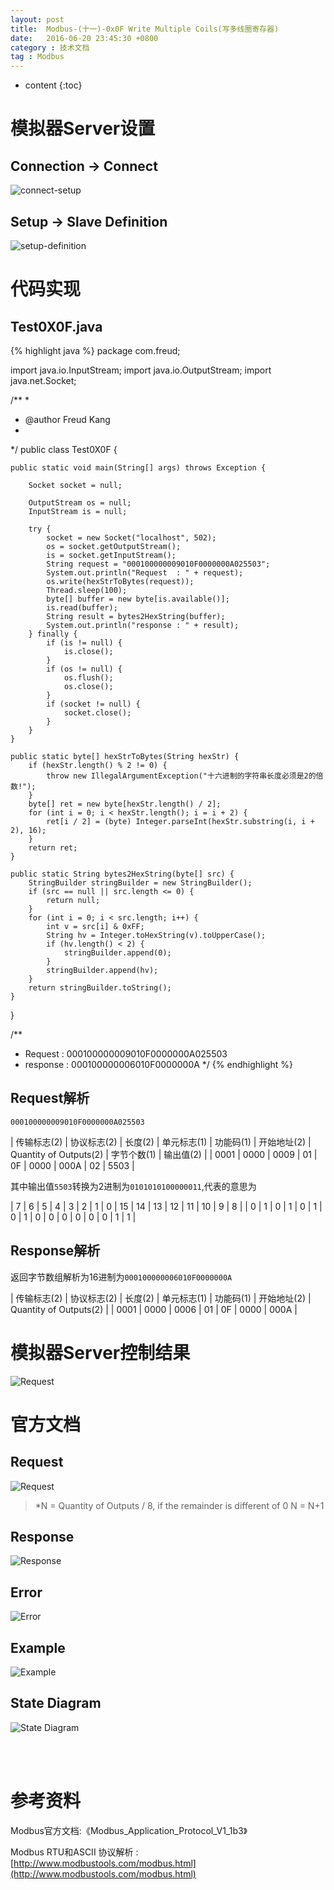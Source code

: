 ```yaml
---
layout: post
title:  Modbus-(十一)-0x0F Write Multiple Coils(写多线圈寄存器)
date:   2016-06-20 23:45:30 +0800
category : 技术文档
tag : Modbus
---
```


* content
{:toc}


模拟器Server设置
=============================

Connection -> Connect
-----------------------------

![connect-setup](/images/blog/modbus/modbus-05-15-Write-Multiple-Coils/06-modbus-slave-connect-setup.png)

Setup -> Slave Definition
-----------------------------

![setup-definition](/images/blog/modbus/modbus-05-15-Write-Multiple-Coils/07-modbus-slave-setup-definition.png)


代码实现
=============================

Test0X0F.java
-----------------------------

{% highlight java %}
package com.freud;

import java.io.InputStream;
import java.io.OutputStream;
import java.net.Socket;

/**
 * 
 * @author Freud Kang
 *
 */
public class Test0X0F {

	public static void main(String[] args) throws Exception {

		Socket socket = null;

		OutputStream os = null;
		InputStream is = null;

		try {
			socket = new Socket("localhost", 502);
			os = socket.getOutputStream();
			is = socket.getInputStream();
			String request = "000100000009010F0000000A025503";
			System.out.println("Request  : " + request);
			os.write(hexStrToBytes(request));
			Thread.sleep(100);
			byte[] buffer = new byte[is.available()];
			is.read(buffer);
			String result = bytes2HexString(buffer);
			System.out.println("response : " + result);
		} finally {
			if (is != null) {
				is.close();
			}
			if (os != null) {
				os.flush();
				os.close();
			}
			if (socket != null) {
				socket.close();
			}
		}
	}

	public static byte[] hexStrToBytes(String hexStr) {
		if (hexStr.length() % 2 != 0) {
			throw new IllegalArgumentException("十六进制的字符串长度必须是2的倍数!");
		}
		byte[] ret = new byte[hexStr.length() / 2];
		for (int i = 0; i < hexStr.length(); i = i + 2) {
			ret[i / 2] = (byte) Integer.parseInt(hexStr.substring(i, i + 2), 16);
		}
		return ret;
	}

	public static String bytes2HexString(byte[] src) {
		StringBuilder stringBuilder = new StringBuilder();
		if (src == null || src.length <= 0) {
			return null;
		}
		for (int i = 0; i < src.length; i++) {
			int v = src[i] & 0xFF;
			String hv = Integer.toHexString(v).toUpperCase();
			if (hv.length() < 2) {
				stringBuilder.append(0);
			}
			stringBuilder.append(hv);
		}
		return stringBuilder.toString();
	}
}

/**
 * Request  : 000100000009010F0000000A025503
 * response : 000100000006010F0000000A
 */
{% endhighlight %}

Request解析
-----------------------------

`000100000009010F0000000A025503`

| 传输标志(2) | 协议标志(2) | 长度(2) | 单元标志(1) | 功能码(1) | 开始地址(2) | Quantity of Outputs(2) | 字节个数(1) | 输出值(2) |
| 0001        | 0000        | 0009    | 01          | 0F        | 0000        | 000A                   | 02          | 5503      |


其中输出值`5503`转换为2进制为`0101010100000011`,代表的意思为

| 7 | 6 | 5 | 4 | 3 | 2 | 1 | 0 | 15 | 14 | 13 | 12 | 11 | 10 | 9 | 8 |
| 0 | 1 | 0 | 1 | 0 | 1 | 0 | 1 | 0  | 0  | 0  | 0  | 0  | 0  | 1 | 1 |

Response解析
-----------------------------

返回字节数组解析为16进制为`000100000006010F0000000A`

| 传输标志(2) | 协议标志(2) | 长度(2) | 单元标志(1) | 功能码(1) | 开始地址(2) | Quantity of Outputs(2) |
| 0001        | 0000        | 0006    | 01          | 0F        | 0000        | 000A                   |


模拟器Server控制结果
=============================

![Request](/images/blog/modbus/modbus-05-15-Write-Multiple-Coils/08-modbus-slave-control-result.png)


官方文档
=============================

Request
-----------------------------

![Request](/images/blog/modbus/modbus-05-15-Write-Multiple-Coils/01_Request.png)

> *N = Quantity of Outputs / 8, if the remainder is different of 0  N = N+1

Response
-----------------------------

![Response](/images/blog/modbus/modbus-05-15-Write-Multiple-Coils/02_Response.png)

Error
-----------------------------

![Error](/images/blog/modbus/modbus-05-15-Write-Multiple-Coils/03_Error.png)

Example
-----------------------------

![Example](/images/blog/modbus/modbus-05-15-Write-Multiple-Coils/04_Example.png)

State Diagram
-----------------------------

![State Diagram](/images/blog/modbus/modbus-05-15-Write-Multiple-Coils/05_State_Diagram.png)


<br>
<br>

参考资料
================================

Modbus官方文档:《Modbus_Application_Protocol_V1_1b3》

Modbus RTU和ASCII 协议解析 : [http://www.modbustools.com/modbus.html](http://www.modbustools.com/modbus.html)
